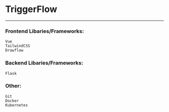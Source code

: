 # TriggerFlow

---

### Frontend Libaries/Frameworks:
    Vue
    TailwindCSS
    Drawflow
### Backend Libaries/Frameworks:
    Flask
    
### Other: 
    Git
    Docker
    Kubernetes
    